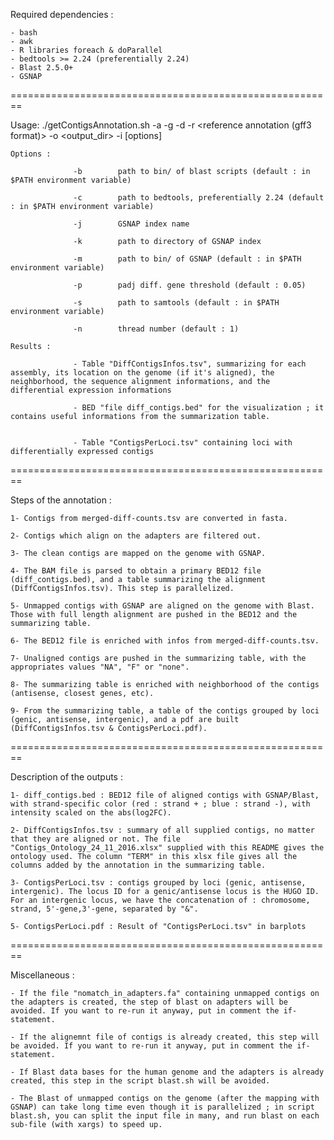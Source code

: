 

Required dependencies :

	- bash
	- awk
	- R libraries foreach & doParallel
	- bedtools >= 2.24 (preferentially 2.24)
	- Blast 2.5.0+
	- GSNAP

========================================================


Usage: ./getContigsAnnotation.sh -a <contigs from DEkupl> -g <genome in fasta> -d <diff genes from DEkupl> -r <reference annotation (gff3 format)> -o <output_dir> -i <path to illumina adapters> [options]

	Options :

                  -b        path to bin/ of blast scripts (default : in $PATH environment variable)

                  -c        path to bedtools, preferentially 2.24 (default : in $PATH environment variable)

                  -j        GSNAP index name

                  -k        path to directory of GSNAP index

                  -m        path to bin/ of GSNAP (default : in $PATH environment variable)

                  -p        padj diff. gene threshold (default : 0.05)

                  -s        path to samtools (default : in $PATH environment variable)

                  -n        thread number (default : 1)

	Results :

                  - Table "DiffContigsInfos.tsv", summarizing for each assembly, its location on the genome (if it's aligned), the neighborhood, the sequence alignment informations, and the differential expression informations

                  - BED "file diff_contigs.bed" for the visualization ; it contains useful informations from the summarization table.

                  
                  - Table "ContigsPerLoci.tsv" containing loci with differentially expressed contigs
          
========================================================                  
                  
Steps of the annotation : 

	1- Contigs from merged-diff-counts.tsv are converted in fasta.
	
	2- Contigs which align on the adapters are filtered out.
	
	3- The clean contigs are mapped on the genome with GSNAP.
	
	4- The BAM file is parsed to obtain a primary BED12 file (diff_contigs.bed), and a table summarizing the alignment (DiffContigsInfos.tsv). This step is parallelized.
	
	5- Unmapped contigs with GSNAP are aligned on the genome with Blast. Those with full length alignment are pushed in the BED12 and the  summarizing table.
	
	6- The BED12 file is enriched with infos from merged-diff-counts.tsv.
	
	7- Unaligned contigs are pushed in the summarizing table, with the appropriates values "NA", "F" or "none".
	
    8- The summarizing table is enriched with neighborhood of the contigs (antisense, closest genes, etc).
	
	9- From the summarizing table, a table of the contigs grouped by loci (genic, antisense, intergenic), and a pdf are built (DiffContigsInfos.tsv & ContigsPerLoci.pdf).                  
	
========================================================

Description of the outputs :

 	1- diff_contigs.bed : BED12 file of aligned contigs with GSNAP/Blast, with strand-specific color (red : strand + ; blue : strand -), with intensity scaled on the abs(log2FC).
 	
 	2- DiffContigsInfos.tsv : summary of all supplied contigs, no matter that they are aligned or not. The file "Contigs_Ontology_24_11_2016.xlsx" supplied with this README gives the ontology used. The column "TERM" in this xlsx file gives all the columns added by the annotation in the summarizing table.
 	
 	3- ContigsPerLoci.tsv : contigs grouped by loci (genic, antisense, intergenic). The locus ID for a genic/antisense locus is the HUGO ID. For an intergenic locus, we have the concatenation of : chromosome, strand, 5'-gene,3'-gene, separated by "&".
 	
 	5- ContigsPerLoci.pdf : Result of "ContigsPerLoci.tsv" in barplots
 	
========================================================

Miscellaneous :

  

  	- If the file "nomatch_in_adapters.fa" containing unmapped contigs on the adapters is created, the step of blast on adapters will be avoided. If you want to re-run it anyway, put in comment the if-statement.
  
  	- If the alignemnt file of contigs is already created, this step will be avoided. If you want to re-run it anyway, put in comment the if-statement.
  	
  	- If Blast data bases for the human genome and the adapters is already created, this step in the script blast.sh will be avoided.
  	
  	- The Blast of unmapped contigs on the genome (after the mapping with GSNAP) can take long time even though it is parallelized ; in script blast.sh, you can split the input file in many, and run blast on each sub-file (with xargs) to speed up.

